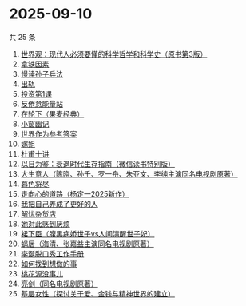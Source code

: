 # 2025-09-10

共 25 条

<!-- BEGIN WEREAD -->
<!-- 最后更新时间 2025-09-10 17:26:19 +0800 -->
1. [世界观：现代人必须要懂的科学哲学和科学史（原书第3版）](https://weread.qq.com/web/bookDetail/61f322a071fac4b261f20c8)
1. [拿铁因素](https://weread.qq.com/web/bookDetail/a1a32200813ab9e87g014bf7)
1. [慢读孙子兵法](https://weread.qq.com/web/bookDetail/72732e40813aba573g017bb7)
1. [出轨](https://weread.qq.com/web/bookDetail/adb32d20813aba51ag0144fc)
1. [投资第1课](https://weread.qq.com/web/bookDetail/89b322f0813aba568g0116d0)
1. [反倦怠能量站](https://weread.qq.com/web/bookDetail/826324b0813aba1deg01589c)
1. [在轮下（果麦经典）](https://weread.qq.com/web/bookDetail/8f732c00813aba58fg0158c0)
1. [小窗幽记](https://weread.qq.com/web/bookDetail/5d4323705e09715d46f70da)
1. [世界作为参考答案](https://weread.qq.com/web/bookDetail/4d232400813ab9fb2g010557)
1. [嫁姐](https://weread.qq.com/web/bookDetail/a4732730813aba576g0143c7)
1. [杜甫十讲](https://weread.qq.com/web/bookDetail/fa2326c0813ab727ag01329a)
1. [以日为鉴：衰退时代生存指南（微信读书特别版）](https://weread.qq.com/web/bookDetail/77d32440813aba4e2g01644a)
1. [大生意人（陈晓、孙千、罗一舟、朱亚文、李纯主演同名电视剧原著）](https://weread.qq.com/web/bookDetail/59132280813ab9dbeg0121f8)
1. [暮色将尽](https://weread.qq.com/web/bookDetail/43332d10813ab789bg0191c4)
1. [走向心的道路（杨定一2025新作）](https://weread.qq.com/web/bookDetail/e56326d0813aba5aeg01948c)
1. [我把自己养成了更好的人](https://weread.qq.com/web/bookDetail/b4632600813ab94abg0147dd)
1. [解忧杂货店](https://weread.qq.com/web/bookDetail/6d132250813ab6e84g017ca5)
1. [她对此感到厌烦](https://weread.qq.com/web/bookDetail/8f632e60813ab7dcbg015740)
1. [裙下臣（腹黑病娇世子vs人间清醒世子妃）](https://weread.qq.com/web/bookDetail/3d832970813aba4a8g018447)
1. [蜗居（海清、张嘉益主演同名电视剧原著）](https://weread.qq.com/web/bookDetail/d7932200813ab6ffeg016c0e)
1. [李诞脱口秀工作手册](https://weread.qq.com/web/bookDetail/17e324b07268888017e4c11)
1. [如何找到想做的事](https://weread.qq.com/web/bookDetail/71a32fb0813ab8de8g019cc9)
1. [桃花源没事儿](https://weread.qq.com/web/bookDetail/676320b0813aba52cg0179ad)
1. [亮剑（同名电视剧原著）](https://weread.qq.com/web/bookDetail/ba632bb0716754d8ba65b18)
1. [基层女性（探讨关于爱、金钱与精神世界的建立）](https://weread.qq.com/web/bookDetail/d3c3209072646383d3ce031)
<!-- END WEREAD -->